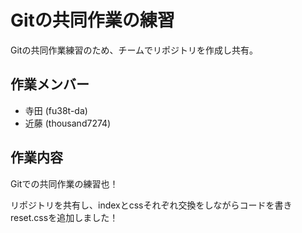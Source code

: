 # Gitの共同作業の練習

Gitの共同作業練習のため、チームでリポジトリを作成し共有。

## 作業メンバー

* 寺田 (fu38t-da)
* 近藤 (thousand7274)

## 作業内容
Gitでの共同作業の練習也！

リポジトリを共有し、indexとcssそれぞれ交換をしながらコードを書き
reset.cssを追加しました！
